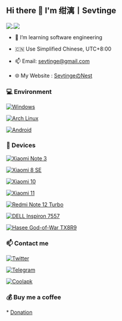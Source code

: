 <!-- 
**Sevtinge/Sevtinge** is a ✨ _special_ ✨ repository because its `README.md` (this file) appears on your GitHub profile. 
  
Here are some ideas to get you started: 
  
- 🔭 I’m currently working on ... 
- 🌱 I’m currently learning ... 
- 👯 I’m looking to collaborate on ... 
- 🤔 I’m looking for help with ... 
- 💬 Ask me about ... 
- 📫 How to reach me: ... 
- 😄 Pronouns: ... 
- ⚡ Fun fact: ... 
--> 

## Hi there 👋 I'm 绀漓丨Sevtinge

<a href="#">
<img align="center" src="https://stats.deeptrain.net/user/Sevtinge/" />
</a>

<a href="#">
<img align="center" src="https://github-readme-stats.vercel.app/api?username=Sevtinge&include_all_commits=true&show_icons=true&theme=buefy&count_private=true&hide_border=true" />
</a>

- 🌱 I’m learning software engineering

- 🇨🇳 Use Simplified Chinese, UTC+8:00

- 📫 Email: sevtinge@gmail.com

- 🌐 My Website : [SevtingeのNest](https://www.sevtinge.cc)



### 💻 Environment 

[![Windows](https://img.shields.io/badge/Windows-00BBFF?style=flat-square&logo=Windows&logoColor=FFFFFF&labelColor=00BBFF)](https://www.microsoft.com/windows10) 

[![Arch Linux](https://img.shields.io/badge/Arch%20Linux-008BFF?style=flat-square&logo=arch-linux&logoColor=FFFFFF&labelColor=008BFF)](https://archlinux.org) 

[![Android](https://img.shields.io/badge/Android-00C000?style=flat-square&logo=android&logoColor=FFFFFF&labelColor=00C000)](https://www.android.com/android-11/) 


  
### 📱 Devices 

[![Xiaomi Note 3](https://img.shields.io/badge/Xiaomi%20Note%203-FF6900?style=flat-square&logo=xiaomi&logoColor=FFFFFF&labelColor=FF6900)](https://mobile.mi.com/sg/mi-8-se/)

[![Xiaomi 8 SE](https://img.shields.io/badge/Xiaomi%208%20SE-FF6900?style=flat-square&logo=xiaomi&logoColor=FFFFFF&labelColor=FF6900)](https://mobile.mi.com/sg/mi-8-se/)

[![Xiaomi 10](https://img.shields.io/badge/Xiaomi%2010-FF6900?style=flat-square&logo=xiaomi&logoColor=FFFFFF&labelColor=FF6900)](https://mobile.mi.com/sg/mi-10/)

[![Xiaomi 11](https://img.shields.io/badge/Xiaomi%2011-FF6900?style=flat-square&logo=xiaomi&logoColor=FFFFFF&labelColor=FF6900)](https://mobile.mi.com/sg/mi-11/)

[![Redmi Note 12 Turbo](https://img.shields.io/badge/Redmi%20Note%2012%20Turbo-FF6900?style=flat-square&logo=xiaomi&logoColor=FFFFFF&labelColor=FF6900)](https://mobile.mi.com/sg/mi-8-se/)

[![DELL Inspiron 7557](https://img.shields.io/badge/Dell%20Inspiron%207557-0076CE?style=flat-square&logo=dell&logoColor=FFFFFF&labelColor=0076CE)](https://dell.com/inspiron/)

[![Hasee God-of-War TX8R9](https://img.shields.io/badge/Hasee%20God%20of%20War%20TX8R9-FBDD00?style=flat-square&logo=hasee&logoColor=FFFFFF&labelColor=FBDD00)](https://www.hasee.com/)


  
### 📫 Contact me 

 [![Twitter](https://img.shields.io/twitter/follow/sevtinge?style=flat-square&color=1da1f2&label=%40sevtinge&logo=twitter&logoColor=FFFFFF&labelColor=1DA1F2)](https://twitter.com/sevtinge)
 
 [![Telegram](https://img.shields.io/badge/%40sevtinge-0088CC?style=flat-square&logo=telegram&logoColor=FFFFFF&labelColor=0088CC)](https://t.me/sevt1nge) 


[![Coolapk](https://img.shields.io/badge/%40绀漓丨Sevtinge-11B667?style=flat-square&logo=coolapk&logoColor=FFFFFF&labelColor=11B667)](http://www.coolapk.com/u/10871889) 
 


  
### 💰 Buy me a coffee 

* [Donation](https://www.sevtinge.cc/t/donation.html) 
 